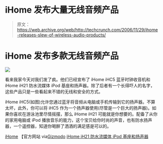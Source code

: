 # iHome 发布大量无线音频产品

> 原文：<https://web.archive.org/web/http://techcrunch.com/2006/11/29/ihome-releases-slew-of-wireless-audio-products/>

# iHome 发布多款无线音频产品

![](img/26afea2eef3b7836248e74d9c9cf5c14.png)

看来我家今天对我们发了疯。他们已经宣布了 iHome iHC5 蓝牙时钟收音机和 iHome iH21 防水流媒体 iPod 基座和扬声器。除了后者有一个长得吓人的名字，这些产品只是一些看起来不错的无线和安全的方式。

iHome iHC5(如图)允许您通过蓝牙将音频从电脑或手机传输到它的扬声器。不算太坏，此外，你可以将 iHC5 作为一个扬声器使用(尽管是一个巨大的扬声器)。如果你喜欢在游泳池里尽情摇摆，那么 iHome iH21 可能就是你想要的。配备了从你的家用电脑或 iPod 播放音乐的能力，这个宝贝给你时尚的声音，也有防水扬声器，一个遥控器，知道你喝醉了洒酒的满足感是可以的。

[iHome](https://web.archive.org/web/20201202130611/http://www.ihomeaudio.com/) 【官方网站 via[Gizmodo](https://web.archive.org/web/20201202130611/http://gizmodo.com/gadgets/gadgets/ihome-ihc5-first-bluetooth-clock-radio-217862.php)
[iHome iH21 防水流媒体 iPod 基座和扬声器](https://web.archive.org/web/20201202130611/http://gizmodo.com/gadgets/gadgets/ihome-ih21-waterresistant-streaming-ipod-dock-and-speakers-217864.php)